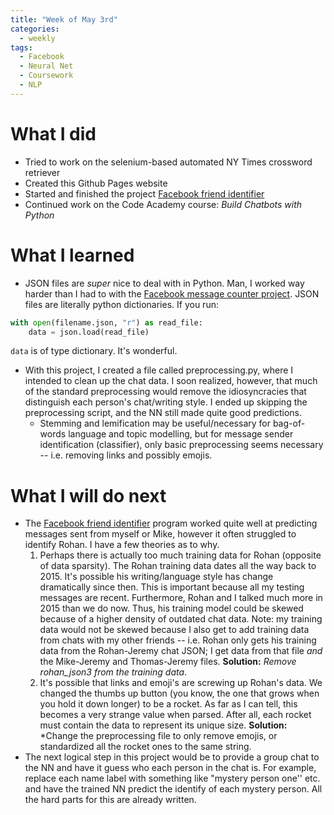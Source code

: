 ```yaml
---
title: "Week of May 3rd"
categories:
  - weekly
tags:
  - Facebook
  - Neural Net
  - Coursework
  - NLP
---
```


# What I did
* Tried to work on the selenium-based automated NY Times crossword retriever
* Created this Github Pages website
* Started and finished the project [Facebook friend identifier](https://github.com/jthaller/fb_friend_identifier)
* Continued work on the Code Academy course: *Build Chatbots with Python*

# What I learned
* JSON files are *super* nice to deal with in Python. Man, I worked way harder than I had to with the [Facebook message counter project](https://github.com/jthaller/fb_message_counter). JSON files are literally python dictionaries. If you run:

```python
with open(filename.json, "r") as read_file:
    data = json.load(read_file)
```
`data` is of type dictionary. It's wonderful.
* With this project, I created a file called preprocessing.py, where I intended to clean up the chat data. I soon realized, however, that much of the standard preprocessing would remove the idiosyncracies that distinguish each person's chat/writing style. I ended up skipping the preprocessing script, and the NN still made quite good predictions.
  * Stemming and lemification may be useful/necessary for bag-of-words language and topic modelling, but for message sender identification (classifier), only basic preprocessing seems necessary -- i.e. removing links and possibly emojis.  

# What I will do next
* The [Facebook friend identifier](https://github.com/jthaller/fb_friend_identifier) program worked quite well at predicting messages sent from myself or Mike, however it often struggled to identify Rohan. I have a few theories as to why.
  1. Perhaps there is actually too much training data for Rohan (opposite of data sparsity). The Rohan training data dates all the way back to 2015. It's possible his writing/language style has change dramatically since then. This is important because all my testing messages are recent. Furthermore, Rohan and I talked much more in 2015 than we do now. Thus, his training model could be skewed because of a higher density of outdated chat data. Note: my training data would not be skewed because I also get to add training data from chats with my other friends -- i.e. Rohan only gets his training data from the Rohan-Jeremy chat JSON; I get data from that file *and* the Mike-Jeremy and Thomas-Jeremy files. **Solution:** *Remove rohan_json3 from the training data*.
  2. It's possible that links and emoji's are screwing up Rohan's data. We changed the thumbs up button (you know, the one that grows when you hold it down longer) to be a rocket. As far as I can tell, this becomes a very strange value when parsed. After all, each rocket must contain the data to represent its unique size. **Solution:** *Change the preprocessing file to only remove emojis, or standardized all the rocket ones to the same string.
* The next logical step in this project would be to provide a group chat to the NN and have it guess who each person in the chat is. For example, replace each name label with something like "mystery person one'' etc. and have the trained NN predict the identify of each mystery person. All the hard parts for this are already written.
